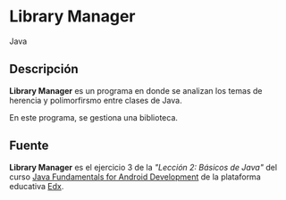 # Library Manager

Java

## Descripción

**Library Manager** es un programa en donde se analizan los temas de herencia y polimorfirsmo entre clases de Java.

En este programa, se gestiona una biblioteca.

## Fuente

**Library Manager** es el ejercicio 3 de la _"Lección 2: Básicos de Java"_ del curso [Java Fundamentals for Android Development](https://courses.edx.org/courses/course-v1:GalileoX+CAAD001X+1T2017/info) de la plataforma educativa [Edx](https://www.edx.org/).